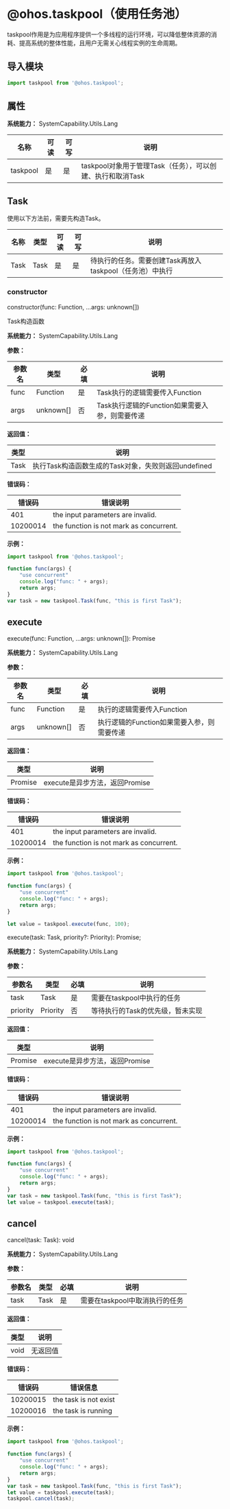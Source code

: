 # @ohos.taskpool（使用任务池）

taskpool作用是为应用程序提供一个多线程的运行环境，可以降低整体资源的消耗、提高系统的整体性能，且用户无需关心线程实例的生命周期。

## 导入模块

```js
import taskpool from '@ohos.taskpool';
```

## 属性

**系统能力：** SystemCapability.Utils.Lang

| 名称     | 可读 | 可写 | 说明                                                       |
| -------- | ---- | ---- | ---------------------------------------------------------- |
| taskpool | 是   | 是   | taskpool对象用于管理Task（任务），可以创建、执行和取消Task |

## Task

使用以下方法前，需要先构造Task。

| 名称 | 类型 | 可读 | 可写 | 说明                                                     |
| ---- | ---- | ---- | ---- | -------------------------------------------------------- |
| Task | Task | 是   | 是   | 待执行的任务。需要创建Task再放入taskpool（任务池）中执行 |

### constructor

constructor(func: Function, ...args: unknown[])

Task构造函数

**系统能力：** SystemCapability.Utils.Lang

**参数：**

| 参数名 | 类型      | 必填 | 说明                                           |
| ------ | --------- | ---- | ---------------------------------------------- |
| func   | Function  | 是   | Task执行的逻辑需要传入Function                 |
| args   | unknown[] | 否   | Task执行逻辑的Function如果需要入参，则需要传递 |

**返回值：**

| 类型 | 说明                                                |
| ---- | --------------------------------------------------- |
| Task | 执行Task构造函数生成的Task对象，失败则返回undefined |

**错误码：**

| 错误码   | 错误说明                                |
| -------- | --------------------------------------- |
| 401      | the input parameters are invalid.       |
| 10200014 | the function is not mark as concurrent. |

**示例：**

```js
import taskpool from '@ohos.taskpool';

function func(args) {
    "use concurrent"
    console.log("func: " + args);
    return args;
}
var task = new taskpool.Task(func, "this is first Task");
```



## execute

execute(func: Function, ...args: unknown[]): Promise<unknown>

**系统能力：** SystemCapability.Utils.Lang

**参数：**

| 参数名 | 类型      | 必填 | 说明                                       |
| ------ | --------- | ---- | ------------------------------------------ |
| func   | Function  | 是   | 执行的逻辑需要传入Function                 |
| args   | unknown[] | 否   | 执行逻辑的Function如果需要入参，则需要传递 |

**返回值：**

| 类型             | 说明                           |
| ---------------- | ------------------------------ |
| Promise<unknown> | execute是异步方法，返回Promise |

**错误码：**

| 错误码   | 错误说明                                |
| -------- | --------------------------------------- |
| 401      | the input parameters are invalid.       |
| 10200014 | the function is not mark as concurrent. |

**示例：**

```js
import taskpool from '@ohos.taskpool';

function func(args) {
    "use concurrent"
    console.log("func: " + args);
    return args;
}

let value = taskpool.execute(func, 100);
```



execute(task: Task, priority?: Priority): Promise<unknown>;

**系统能力：** SystemCapability.Utils.Lang

**参数：**

| 参数名   | 类型     | 必填 | 说明                             |
| -------- | -------- | ---- | -------------------------------- |
| task     | Task     | 是   | 需要在taskpool中执行的任务       |
| priority | Priority | 否   | 等待执行的Task的优先级，暂未实现 |

**返回值：**

| 类型             | 说明                           |
| ---------------- | ------------------------------ |
| Promise<unknown> | execute是异步方法，返回Promise |

**错误码：**

| 错误码   | 错误说明                                |
| -------- | --------------------------------------- |
| 401      | the input parameters are invalid.       |
| 10200014 | the function is not mark as concurrent. |

**示例：**

```js
import taskpool from '@ohos.taskpool';

function func(args) {
    "use concurrent"
    console.log("func: " + args);
    return args;
}
var task = new taskpool.Task(func, "this is first Task");
let value = taskpool.execute(task);
```



## cancel

cancel(task: Task): void

**系统能力：** SystemCapability.Utils.Lang

**参数：**

| 参数名 | 类型 | 必填 | 说明                           |
| ------ | ---- | ---- | ------------------------------ |
| task   | Task | 是   | 需要在taskpool中取消执行的任务 |

**返回值：**

| 类型 | 说明     |
| ---- | -------- |
| void | 无返回值 |

**错误码：**

| 错误码   | 错误信息              |
| -------- | --------------------- |
| 10200015 | the task is not exist |
| 10200016 | the task is running   |

**示例：**

```js
import taskpool from '@ohos.taskpool';

function func(args) {
    "use concurrent"
    console.log("func: " + args);
    return args;
}
var task = new taskpool.Task(func, "this is first Task");
let value = taskpool.execute(task);
taskpool.cancel(task);
```